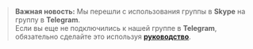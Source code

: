 >
>**Важная новость:** Мы перешли с использования группы в **Skype** на группу в **Telegram**.  
> Если вы еще не подключились к нашей группе в **Telegram**, 
> обязательно сделайте это используя **[руководство]({{site.materialsurl}}general/telegram_join)**.
>
